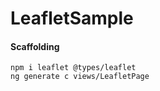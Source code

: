 # LeafletSample

#### Scaffolding

```shell
npm i leaflet @types/leaflet
ng generate c views/LeafletPage

```
